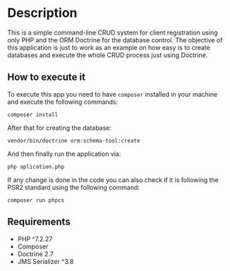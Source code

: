 # Description
This is a simple command-line CRUD system for client registration using only
PHP and the ORM Doctrine for the database control. 
The objective of this application is just to work as an example on how easy is to
create databases and execute the whole CRUD process just using Doctrine.

## How to execute it
To execute this app you need to have ```composer``` installed in your machine
and execute the following commands:

```composer install```

After that for creating the database:

```vendor/bin/doctrine orm:schema-tool:create```

And then finally run the application via:

```php aplication.php```

If any change is done in the code you can also check if it is following the PSR2 standard
using the following command:

```composer run phpcs```

## Requirements
- PHP ^7.2.27
- Composer
- Doctrine 2.7
- JMS Serializer ^3.8
